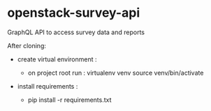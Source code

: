 # openstack-survey-api
GraphQL API to access survey data and reports

After cloning:

- create virtual environment :
  * on project root run : 
      virtualenv venv
      source venv/bin/activate
      
- install requirements : 
  * pip install -r requirements.txt
